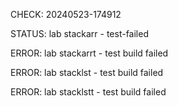 CHECK: 20240523-174912
STATUS: lab stackarr - test-failed
ERROR: lab stackarrt - test build failed
ERROR: lab stacklst - test build failed
ERROR: lab stacklstt - test build failed
